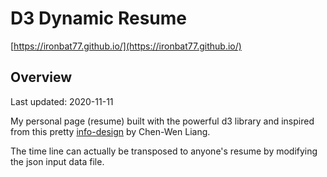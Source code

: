 
# D3 Dynamic Resume

[https://ironbat77.github.io/](https://ironbat77.github.io/)

## Overview

Last updated: 2020-11-11

My personal page (resume) built with the powerful d3 library and inspired from
this pretty [info-design](https://www.behance.net/gallery/7990211/Infographic-Design)
by Chen-Wen Liang.

The time line can actually be transposed to anyone's resume by modifying the json input data file.